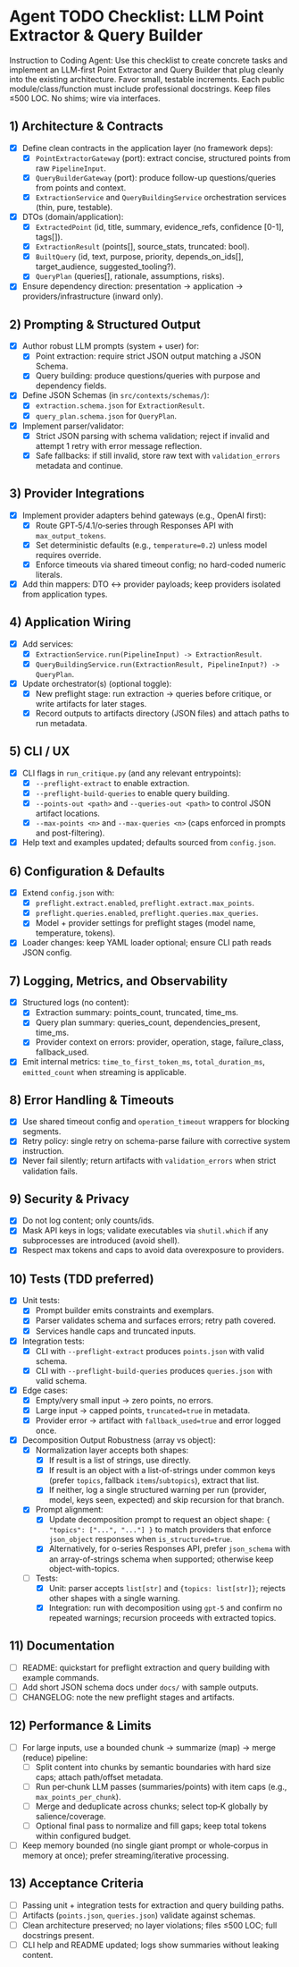 # Agent TODO Checklist: LLM Point Extractor & Query Builder

Instruction to Coding Agent: Use this checklist to create concrete tasks and implement an LLM-first Point Extractor and Query Builder that plug cleanly into the existing architecture. Favor small, testable increments. Each public module/class/function must include professional docstrings. Keep files ≤500 LOC. No shims; wire via interfaces.

## 1) Architecture & Contracts

- [x] Define clean contracts in the application layer (no framework deps):
  - [x] `PointExtractorGateway` (port): extract concise, structured points from raw `PipelineInput`.
  - [x] `QueryBuilderGateway` (port): produce follow-up questions/queries from points and context.
  - [x] `ExtractionService` and `QueryBuildingService` orchestration services (thin, pure, testable).
- [x] DTOs (domain/application):
  - [x] `ExtractedPoint` (id, title, summary, evidence_refs, confidence [0-1], tags[]).
  - [x] `ExtractionResult` (points[], source_stats, truncated: bool).
  - [x] `BuiltQuery` (id, text, purpose, priority, depends_on_ids[], target_audience, suggested_tooling?).
  - [x] `QueryPlan` (queries[], rationale, assumptions, risks).
- [x] Ensure dependency direction: presentation → application → providers/infrastructure (inward only).

## 2) Prompting & Structured Output

- [x] Author robust LLM prompts (system + user) for:
  - [x] Point extraction: require strict JSON output matching a JSON Schema.
  - [x] Query building: produce questions/queries with purpose and dependency fields.
- [x] Define JSON Schemas (in `src/contexts/schemas/`):
  - [x] `extraction.schema.json` for `ExtractionResult`.
  - [x] `query_plan.schema.json` for `QueryPlan`.
- [x] Implement parser/validator:
  - [x] Strict JSON parsing with schema validation; reject if invalid and attempt 1 retry with error message reflection.
  - [x] Safe fallbacks: if still invalid, store raw text with `validation_errors` metadata and continue.

## 3) Provider Integrations

- [x] Implement provider adapters behind gateways (e.g., OpenAI first):
  - [x] Route GPT‑5/4.1/o‑series through Responses API with `max_output_tokens`.
  - [x] Set deterministic defaults (e.g., `temperature=0.2`) unless model requires override.
  - [x] Enforce timeouts via shared timeout config; no hard-coded numeric literals.
- [x] Add thin mappers: DTO ↔ provider payloads; keep providers isolated from application types.

## 4) Application Wiring

- [x] Add services:
  - [x] `ExtractionService.run(PipelineInput) -> ExtractionResult`.
  - [x] `QueryBuildingService.run(ExtractionResult, PipelineInput?) -> QueryPlan`.
- [x] Update orchestrator(s) (optional toggle):
  - [x] New preflight stage: run extraction → queries before critique, or write artifacts for later stages.
  - [x] Record outputs to artifacts directory (JSON files) and attach paths to run metadata.

## 5) CLI / UX

- [x] CLI flags in `run_critique.py` (and any relevant entrypoints):
  - [x] `--preflight-extract` to enable extraction.
  - [x] `--preflight-build-queries` to enable query building.
  - [x] `--points-out <path>` and `--queries-out <path>` to control JSON artifact locations.
  - [x] `--max-points <n>` and `--max-queries <n>` (caps enforced in prompts and post-filtering).
- [x] Help text and examples updated; defaults sourced from `config.json`.

## 6) Configuration & Defaults

- [x] Extend `config.json` with:
  - [x] `preflight.extract.enabled`, `preflight.extract.max_points`.
  - [x] `preflight.queries.enabled`, `preflight.queries.max_queries`.
  - [x] Model + provider settings for preflight stages (model name, temperature, tokens).
- [x] Loader changes: keep YAML loader optional; ensure CLI path reads JSON config.

## 7) Logging, Metrics, and Observability

- [x] Structured logs (no content):
  - [x] Extraction summary: points_count, truncated, time_ms.
  - [x] Query plan summary: queries_count, dependencies_present, time_ms.
  - [x] Provider context on errors: provider, operation, stage, failure_class, fallback_used.
- [x] Emit internal metrics: `time_to_first_token_ms`, `total_duration_ms`, `emitted_count` when streaming is applicable.

## 8) Error Handling & Timeouts

- [x] Use shared timeout config and `operation_timeout` wrappers for blocking segments.
- [x] Retry policy: single retry on schema-parse failure with corrective system instruction.
- [x] Never fail silently; return artifacts with `validation_errors` when strict validation fails.

## 9) Security & Privacy

- [x] Do not log content; only counts/ids.
- [x] Mask API keys in logs; validate executables via `shutil.which` if any subprocesses are introduced (avoid shell).
- [x] Respect max tokens and caps to avoid data overexposure to providers.

## 10) Tests (TDD preferred)

- [x] Unit tests:
  - [x] Prompt builder emits constraints and exemplars.
  - [x] Parser validates schema and surfaces errors; retry path covered.
  - [x] Services handle caps and truncated inputs.
- [x] Integration tests:
  - [x] CLI with `--preflight-extract` produces `points.json` with valid schema.
  - [x] CLI with `--preflight-build-queries` produces `queries.json` with valid schema.
- [x] Edge cases:
  - [x] Empty/very small input → zero points, no errors.
  - [x] Large input → capped points, `truncated=true` in metadata.
  - [x] Provider error → artifact with `fallback_used=true` and error logged once.
- [x] Decomposition Output Robustness (array vs object):
  - [x] Normalization layer accepts both shapes:
    - [x] If result is a list of strings, use directly.
    - [x] If result is an object with a list-of-strings under common keys (prefer `topics`, fallback `items`/`subtopics`), extract that list.
    - [x] If neither, log a single structured warning per run (provider, model, keys seen, expected) and skip recursion for that branch.
  - [x] Prompt alignment:
    - [x] Update decomposition prompt to request an object shape: `{ "topics": ["...", "..."] }` to match providers that enforce `json_object` responses when `is_structured=true`.
    - [x] Alternatively, for o-series Responses API, prefer `json_schema` with an array-of-strings schema when supported; otherwise keep object-with-topics.
  - [ ] Tests:
    - [x] Unit: parser accepts `list[str]` and `{topics: list[str]}`; rejects other shapes with a single warning.
    - [x] Integration: run with decomposition using `gpt-5` and confirm no repeated warnings; recursion proceeds with extracted topics.

## 11) Documentation

- [ ] README: quickstart for preflight extraction and query building with example commands.
- [ ] Add short JSON schema docs under `docs/` with sample outputs.
- [ ] CHANGELOG: note the new preflight stages and artifacts.

## 12) Performance & Limits

- [ ] For large inputs, use a bounded chunk → summarize (map) → merge (reduce) pipeline:
  - [ ] Split content into chunks by semantic boundaries with hard size caps; attach path/offset metadata.
  - [ ] Run per‑chunk LLM passes (summaries/points) with item caps (e.g., `max_points_per_chunk`).
  - [ ] Merge and deduplicate across chunks; select top‑K globally by salience/coverage.
  - [ ] Optional final pass to normalize and fill gaps; keep total tokens within configured budget.
- [ ] Keep memory bounded (no single giant prompt or whole‑corpus in memory at once); prefer streaming/iterative processing.

## 13) Acceptance Criteria

- [ ] Passing unit + integration tests for extraction and query building paths.
- [ ] Artifacts (`points.json`, `queries.json`) validate against schemas.
- [ ] Clean architecture preserved; no layer violations; files ≤500 LOC; full docstrings present.
- [ ] CLI help and README updated; logs show summaries without leaking content.
